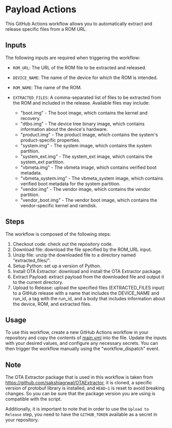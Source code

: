 # Payload Actions

This GitHub Actions workflow allows you to automatically extract and release specific files from a ROM URL.

## Inputs
The following inputs are required when triggering the workflow:

- `ROM_URL`: The URL of the ROM file to be extracted and released.
- `DEVICE_NAME`: The name of the device for which the ROM is intended.
- `ROM_NAME`: The name of the ROM.
- `EXTRACTED_FILES`: A comma-separated list of files to be extracted from the ROM and included in the release. Available files may include:
  
  - "boot.img" - The boot image, which contains the kernel and recovery.
  - "dtbo.img" - The device tree binary image, which contains information about the device's hardware.
  - "product.img" - The product image, which contains the system's product-specific properties.
  - "system.img" - The system image, which contains the system partition.
  - "system_ext.img" - The system_ext image, which contains the system_ext partition.
  - "vbmeta.img" - The vbmeta image, which contains verified boot metadata.
  - "vbmeta_system.img" - The vbmeta_system image, which contains verified boot metadata for the system partition.
  - "vendor.img" - The vendor image, which contains the vendor partition.
  - "vendor_boot.img" - The vendor boot image, which contains the vendor-specific kernel and ramdisk.

## Steps
The workflow is composed of the following steps:

1. Checkout code: check out the repository code.
2. Download file: download the file specified by the ROM_URL input.
3. Unzip file: unzip the downloaded file to a directory named "extracted_files/".
4. Setup Python: set up a version of Python.
5. Install OTA Extractor: download and install the OTA Extractor package.
6. Extract Payload: extract payload from the downloaded file and output it to the current directory.
7. Upload to Release: upload the specified files (EXTRACTED_FILES input) to a GitHub release with a name that includes the DEVICE_NAME and run_id, a tag with the run_id, and a body that includes information about the device, ROM, and extracted files.

## Usage
To use this workflow, create a new GitHub Actions workflow in your repository and copy the contents of [main.yml](https://github.com/your-repo/main.yml) into the file. Update the inputs with your desired values, and configure any necessary secrets. You can then trigger the workflow manually using the "workflow_dispatch" event.

## Note
The OTA Extractor package that is used in this workflow is taken from https://github.com/sakshiagrwal/OTAExtractor, it is cloned, a specific version of protobuf library is installed, and `HEAD~1` is reset to avoid breaking changes. So you can be sure that the package version you are using is compatible with the script.

Additionally, it is important to note that in order to use the `Upload to Release` step, you need to have the `GITHUB_TOKEN` available as a secret in your repository.
